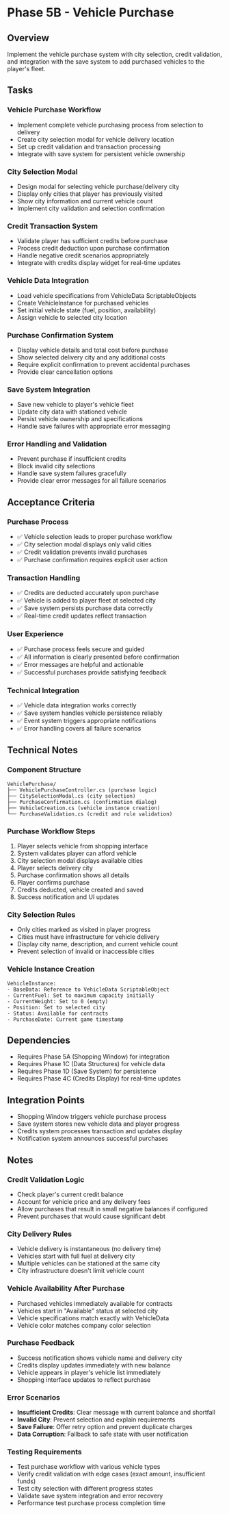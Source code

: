 # Phase 5B - Vehicle Purchase

## Overview
Implement the vehicle purchase system with city selection, credit validation, and integration with the save system to add purchased vehicles to the player's fleet.

## Tasks

### Vehicle Purchase Workflow
- Implement complete vehicle purchasing process from selection to delivery
- Create city selection modal for vehicle delivery location
- Set up credit validation and transaction processing
- Integrate with save system for persistent vehicle ownership

### City Selection Modal
- Design modal for selecting vehicle purchase/delivery city
- Display only cities that player has previously visited
- Show city information and current vehicle count
- Implement city validation and selection confirmation

### Credit Transaction System
- Validate player has sufficient credits before purchase
- Process credit deduction upon purchase confirmation
- Handle negative credit scenarios appropriately
- Integrate with credits display widget for real-time updates

### Vehicle Data Integration
- Load vehicle specifications from VehicleData ScriptableObjects
- Create VehicleInstance for purchased vehicles
- Set initial vehicle state (fuel, position, availability)
- Assign vehicle to selected city location

### Purchase Confirmation System
- Display vehicle details and total cost before purchase
- Show selected delivery city and any additional costs
- Require explicit confirmation to prevent accidental purchases
- Provide clear cancellation options

### Save System Integration
- Save new vehicle to player's vehicle fleet
- Update city data with stationed vehicle
- Persist vehicle ownership and specifications
- Handle save failures with appropriate error messaging

### Error Handling and Validation
- Prevent purchase if insufficient credits
- Block invalid city selections
- Handle save system failures gracefully
- Provide clear error messages for all failure scenarios

## Acceptance Criteria

### Purchase Process
- ✅ Vehicle selection leads to proper purchase workflow
- ✅ City selection modal displays only valid cities
- ✅ Credit validation prevents invalid purchases
- ✅ Purchase confirmation requires explicit user action

### Transaction Handling
- ✅ Credits are deducted accurately upon purchase
- ✅ Vehicle is added to player fleet at selected city
- ✅ Save system persists purchase data correctly
- ✅ Real-time credit updates reflect transaction

### User Experience
- ✅ Purchase process feels secure and guided
- ✅ All information is clearly presented before confirmation
- ✅ Error messages are helpful and actionable
- ✅ Successful purchases provide satisfying feedback

### Technical Integration
- ✅ Vehicle data integration works correctly
- ✅ Save system handles vehicle persistence reliably
- ✅ Event system triggers appropriate notifications
- ✅ Error handling covers all failure scenarios

## Technical Notes

### Component Structure
```
VehiclePurchase/
├── VehiclePurchaseController.cs (purchase logic)
├── CitySelectionModal.cs (city selection)
├── PurchaseConfirmation.cs (confirmation dialog)
├── VehicleCreation.cs (vehicle instance creation)
└── PurchaseValidation.cs (credit and rule validation)
```

### Purchase Workflow Steps
1. Player selects vehicle from shopping interface
2. System validates player can afford vehicle
3. City selection modal displays available cities
4. Player selects delivery city
5. Purchase confirmation shows all details
6. Player confirms purchase
7. Credits deducted, vehicle created and saved
8. Success notification and UI updates

### City Selection Rules
- Only cities marked as visited in player progress
- Cities must have infrastructure for vehicle delivery
- Display city name, description, and current vehicle count
- Prevent selection of invalid or inaccessible cities

### Vehicle Instance Creation
```
VehicleInstance:
- BaseData: Reference to VehicleData ScriptableObject
- CurrentFuel: Set to maximum capacity initially
- CurrentWeight: Set to 0 (empty)
- Position: Set to selected city
- Status: Available for contracts
- PurchaseDate: Current game timestamp
```

## Dependencies
- Requires Phase 5A (Shopping Window) for integration
- Requires Phase 1C (Data Structures) for vehicle data
- Requires Phase 1D (Save System) for persistence
- Requires Phase 4C (Credits Display) for real-time updates

## Integration Points
- Shopping Window triggers vehicle purchase process
- Save system stores new vehicle data and player progress
- Credits system processes transaction and updates display
- Notification system announces successful purchases

## Notes

### Credit Validation Logic
- Check player's current credit balance
- Account for vehicle price and any delivery fees
- Allow purchases that result in small negative balances if configured
- Prevent purchases that would cause significant debt

### City Delivery Rules
- Vehicle delivery is instantaneous (no delivery time)
- Vehicles start with full fuel at delivery city
- Multiple vehicles can be stationed at the same city
- City infrastructure doesn't limit vehicle count

### Vehicle Availability After Purchase
- Purchased vehicles immediately available for contracts
- Vehicles start in "Available" status at selected city
- Vehicle specifications match exactly with VehicleData
- Vehicle color matches company color selection

### Purchase Feedback
- Success notification shows vehicle name and delivery city
- Credits display updates immediately with new balance
- Vehicle appears in player's vehicle list immediately
- Shopping interface updates to reflect purchase

### Error Scenarios
- **Insufficient Credits**: Clear message with current balance and shortfall
- **Invalid City**: Prevent selection and explain requirements
- **Save Failure**: Offer retry option and prevent duplicate charges
- **Data Corruption**: Fallback to safe state with user notification

### Testing Requirements
- Test purchase workflow with various vehicle types
- Verify credit validation with edge cases (exact amount, insufficient funds)
- Test city selection with different progress states
- Validate save system integration and error recovery
- Performance test purchase process completion time